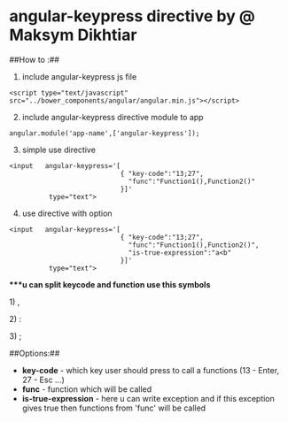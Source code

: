 angular-keypress directive by @ Maksym Dikhtiar
================

##How to :##
1) include angular-keypress js file 
```
<script type="text/javascript" src="../bower_components/angular/angular.min.js"></script>
```
2) include angular-keypress directive module to  app
```
angular.module('app-name',['angular-keypress']);
```
3) simple use directive
```
<input   angular-keypress='[
                            { "key-code":"13;27",
                              "func":"Function1(),Function2()"
                            }]'
          type="text">
```
4) use directive with option
```
<input   angular-keypress='[
                            { "key-code":"13;27",
                              "func":"Function1(),Function2()",
                              "is-true-expression":"a<b"
                            }]'
          type="text">
```
<p><b>***u can split keycode and function use this symbols</b> </p>
<p>1)  ,</p>
<p>2)  :</p>
<p>3)  ;</p>
##Options:##

- <b>key-code</b> - which key user should press to call a functions (13 - Enter, 27 - Esc ...)
- <b>func</b> - function which will be called
- <b>is-true-expression</b> - here u can write exception and if this exception gives true then functions from 'func' will be called


